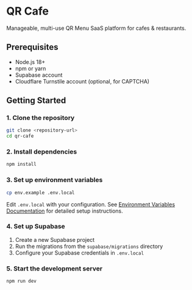 # QR Cafe

Manageable, multi-use QR Menu SaaS platform for cafes & restaurants.


## Prerequisites

- Node.js 18+
- npm or yarn
- Supabase account
- Cloudflare Turnstile account (optional, for CAPTCHA)

## Getting Started

### 1. Clone the repository
```bash
git clone <repository-url>
cd qr-cafe
```

### 2. Install dependencies
```bash
npm install
```

### 3. Set up environment variables
```bash
cp env.example .env.local
```

Edit `.env.local` with your configuration. See [Environment Variables Documentation](./docs/environment-variables.md) for detailed setup instructions.

### 4. Set up Supabase
1. Create a new Supabase project
2. Run the migrations from the `supabase/migrations` directory
3. Configure your Supabase credentials in `.env.local`

### 5. Start the development server
```bash
npm run dev
```
